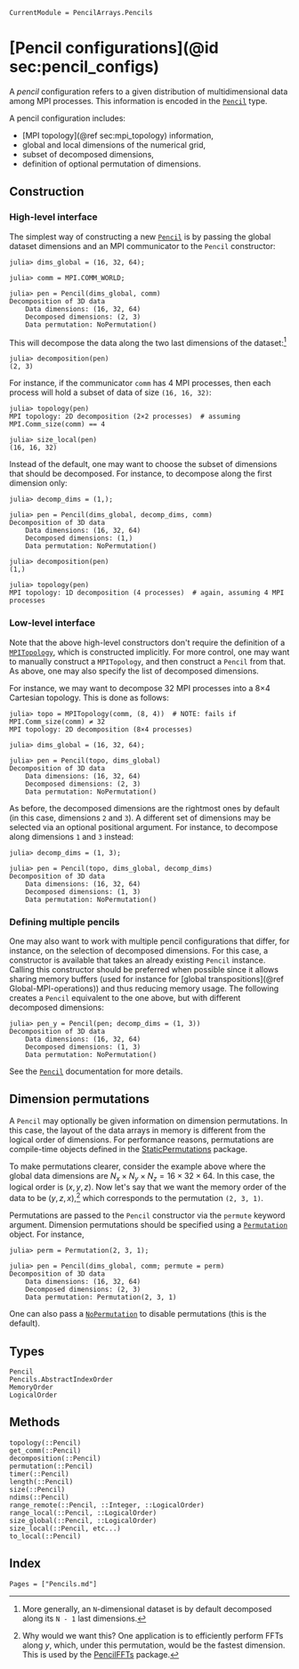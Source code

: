 ```@meta
CurrentModule = PencilArrays.Pencils
```

# [Pencil configurations](@id sec:pencil_configs)

A *pencil* configuration refers to a given distribution of multidimensional
data among MPI processes.
This information is encoded in the [`Pencil`](@ref) type.

A pencil configuration includes:
- [MPI topology](@ref sec:mpi_topology) information,
- global and local dimensions of the numerical grid,
- subset of decomposed dimensions,
- definition of optional permutation of dimensions.

## Construction

### High-level interface

The simplest way of constructing a new [`Pencil`](@ref) is by passing the
global dataset dimensions and an MPI communicator to the `Pencil` constructor:

```julia-repl
julia> dims_global = (16, 32, 64);

julia> comm = MPI.COMM_WORLD;

julia> pen = Pencil(dims_global, comm)
Decomposition of 3D data
    Data dimensions: (16, 32, 64)
    Decomposed dimensions: (2, 3)
    Data permutation: NoPermutation()
```

This will decompose the data along the two last dimensions of the dataset:[^1]

```julia-repl
julia> decomposition(pen)
(2, 3)
```

For instance, if the communicator `comm` has 4 MPI processes, then each process will hold a subset of data of size `(16, 16, 32)`:

```julia-repl
julia> topology(pen)
MPI topology: 2D decomposition (2×2 processes)  # assuming MPI.Comm_size(comm) == 4

julia> size_local(pen)
(16, 16, 32)
```

Instead of the default, one may want to choose the subset of dimensions that
should be decomposed.
For instance, to decompose along the first dimension only:

```julia-repl
julia> decomp_dims = (1,);

julia> pen = Pencil(dims_global, decomp_dims, comm)
Decomposition of 3D data
    Data dimensions: (16, 32, 64)
    Decomposed dimensions: (1,)
    Data permutation: NoPermutation()

julia> decomposition(pen)
(1,)

julia> topology(pen)
MPI topology: 1D decomposition (4 processes)  # again, assuming 4 MPI processes
```


### Low-level interface

Note that the above high-level constructors don't require the definition of
a [`MPITopology`](@ref), which is constructed implicitly.
For more control, one may want to manually construct a `MPITopology`, and then construct a `Pencil` from that.
As above, one may also specify the list of decomposed dimensions.

For instance, we may want to decompose 32 MPI processes into a 8×4 Cartesian
topology.
This is done as follows:

```julia-repl
julia> topo = MPITopology(comm, (8, 4))  # NOTE: fails if MPI.Comm_size(comm) ≠ 32
MPI topology: 2D decomposition (8×4 processes)

julia> dims_global = (16, 32, 64);

julia> pen = Pencil(topo, dims_global)
Decomposition of 3D data
    Data dimensions: (16, 32, 64)
    Decomposed dimensions: (2, 3)
    Data permutation: NoPermutation()
```

As before, the decomposed dimensions are the rightmost ones by default (in this
case, dimensions `2` and `3`). A different set of dimensions may be
selected via an optional positional argument.
For instance, to decompose along dimensions `1` and `3` instead:

```julia-repl
julia> decomp_dims = (1, 3);

julia> pen = Pencil(topo, dims_global, decomp_dims)
Decomposition of 3D data
    Data dimensions: (16, 32, 64)
    Decomposed dimensions: (1, 3)
    Data permutation: NoPermutation()
```

### Defining multiple pencils

One may also want to work with multiple pencil configurations that differ, for
instance, on the selection of decomposed dimensions.
For this case, a constructor is available that takes an already existing
`Pencil` instance.
Calling this constructor should be preferred when possible since it allows
sharing memory buffers (used for instance for [global transpositions](@ref
Global-MPI-operations)) and thus reducing memory usage.
The following creates a `Pencil` equivalent to the one above, but with
different decomposed dimensions:

```julia-repl
julia> pen_y = Pencil(pen; decomp_dims = (1, 3))
Decomposition of 3D data
    Data dimensions: (16, 32, 64)
    Decomposed dimensions: (1, 3)
    Data permutation: NoPermutation()
```

See the [`Pencil`](@ref) documentation for more details.

## Dimension permutations

A `Pencil` may optionally be given information on dimension permutations.
In this case, the layout of the data arrays in memory is different from the
logical order of dimensions.
For performance reasons, permutations are compile-time objects defined in the
[StaticPermutations](https://github.com/jipolanco/StaticPermutations.jl)
package.

To make permutations clearer, consider the example above where the global data
dimensions are $N_x × N_y × N_z = 16 × 32 × 64$.
In this case, the logical order is $(x, y, z)$.
Now let's say that we want the memory order of the data to be $(y, z, x)$,[^2]
which corresponds to the permutation `(2, 3, 1)`.

Permutations are passed to the `Pencil` constructor via the `permute` keyword
argument.
Dimension permutations should be specified using a
[`Permutation`](https://jipolanco.github.io/StaticPermutations.jl/stable/#StaticPermutations.Permutation)
object.
For instance,

```julia-repl
julia> perm = Permutation(2, 3, 1);

julia> pen = Pencil(dims_global, comm; permute = perm)
Decomposition of 3D data
    Data dimensions: (16, 32, 64)
    Decomposed dimensions: (2, 3)
    Data permutation: Permutation(2, 3, 1)
```

One can also pass a
[`NoPermutation`](https://jipolanco.github.io/StaticPermutations.jl/stable/#StaticPermutations.NoPermutation)
to disable permutations (this is the default).

## Types

```@docs
Pencil
Pencils.AbstractIndexOrder
MemoryOrder
LogicalOrder
```

## Methods

```@docs
topology(::Pencil)
get_comm(::Pencil)
decomposition(::Pencil)
permutation(::Pencil)
timer(::Pencil)
length(::Pencil)
size(::Pencil)
ndims(::Pencil)
range_remote(::Pencil, ::Integer, ::LogicalOrder)
range_local(::Pencil, ::LogicalOrder)
size_global(::Pencil, ::LogicalOrder)
size_local(::Pencil, etc...)
to_local(::Pencil)
```

## Index

```@index
Pages = ["Pencils.md"]
```

[^1]:
    More generally, an ``N``-dimensional dataset is by default decomposed along its ``N - 1`` last dimensions.

[^2]:
    Why would we want this?
    One application is to efficiently perform FFTs along $y$, which, under
    this permutation, would be the fastest dimension.
    This is used by the [PencilFFTs](https://github.com/jipolanco/PencilFFTs.jl) package.
